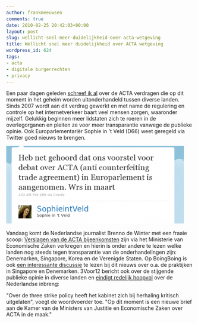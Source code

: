 ```yaml
---
author: frankmeeuwsen
comments: true
date: 2010-02-25 20:42:03+00:00
layout: post
slug: wellicht-snel-meer-duidelijkheid-over-acta-wetgeving
title: Wellicht snel meer duidelijkheid over ACTA wetgeving
wordpress_id: 624
tags:
- acta
- digitale burgerrechten
- privacy
---
```


Een paar dagen geleden [schreef ik al](http://incredibleadventure.nl/2010/02/document-voor-regulering-internetverkeer-gelekt-acta-2/) over de ACTA verdragen die op dit moment in het geheim worden uitonderhandeld tussen diverse landen. Sinds 2007 wordt aan dit verdrag gewerkt en met name de regulering en controle op het internetverkeer baart veel mensen zorgen, waaronder mijzelf. Gelukkig beginnen meer lidstaten zich te roeren in de overlegorganen en pleiten ze voor meer transparantie vanwege de publieke opinie. Ook Europarlementariër Sophie in 't Veld (D66) weet geregeld via Twitter goed nieuws te brengen.


[![](../images/uploadimages/actatweet-e1267130315680.png)](http://twitter.com/SophieintVeld/status/9569881364)


Vandaag komt de Nederlandse journalist Brenno de Winter met een fraaie scoop: [Verslagen van de ACTA bijeenkomsten](http://www.bigwobber.nl/2010/02/25/acta-verslagen-van-het-ministerie-van-economische-zaken/) zijn via het Ministerie van Economische Zaken verkregen en hierin is onder andere te lezen welke landen nog steeds tegen transparantie van de onderhandelingen zijn: Denemarken, Singapore, Korea en de Verenigde Staten. Op BoingBoing is ook [een interessante discussie](http://www.boingboing.net/2010/02/25/acta-leak-now-we-kno.html) te lezen bij dit nieuws over o.a. de praktijken in Singapore en Denemarken. 3Voor12 bericht ook over de stijgende publieke opinie in diverse landen en [eindigt redelijk hoopvol](http://3voor12.vpro.nl/artikelen/artikel/43144998) over de Nederlandse inbreng:


"Over de three strike policy heeft het kabinet zich bij herhaling kritisch uitgelaten", voegt de woordvoerder toe. "Op dit moment is een nieuwe brief aan de Kamer van de Ministers van Justitie en Economische Zaken over ACTA in de maak."
